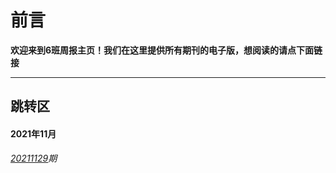 # 前言

**欢迎来到6班周报主页！我们在这里提供所有期刊的电子版，想阅读的请点下面链接**

---

## 跳转区

#### 2021年11月

*[20211129](https://weekly-news-class6.github.io/20211129)期*
